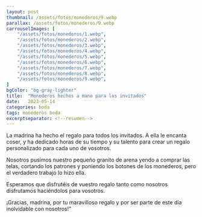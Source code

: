 ```yaml
---
layout: post
thumbnail: /assets/fotos/monederos/9.webp
parallax: /assets/fotos/monederos/9.webp
carrouselImages: [
	"/assets/fotos/monederos/1.webp",
	"/assets/fotos/monederos/2.webp",
	"/assets/fotos/monederos/3.webp",
	"/assets/fotos/monederos/4.webp",
	"/assets/fotos/monederos/5.webp",
	"/assets/fotos/monederos/6.webp",
	"/assets/fotos/monederos/7.webp",
	"/assets/fotos/monederos/8.webp",
	"/assets/fotos/monederos/9.webp",
]
bgColor: "bg-gray-lighter"
title:  "Monederos hechos a mano para los invitados"
date:   2023-05-14
categories: boda
tags: monederos boda
excerptseparator: <!--resumen-->
---
```


La madrina ha hecho el regalo para todos los invitados. A ella le encanta coser, y ha dedicado horas de su tiempo y su talento para crear un regalo personalizado para cada uno de vosotros.

Nosotros pusimos nuestro pequeño granito de arena yendo a comprar las telas, cortando los patrones y poniendo los botones de los monederos, pero el verdadero trabajo lo hizo ella.

Esperamos que disfrutéis de vuestro regalo tanto como nosotros disfrutamos haciéndolos para vosotros. 

¡Gracias, madrina, por tu maravilloso regalo y por ser parte de este día inolvidable con nosotros!"